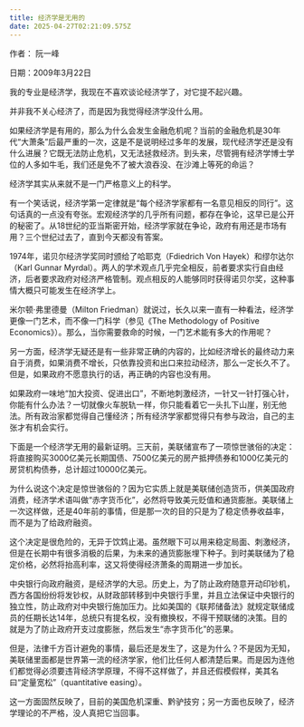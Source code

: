 ```yaml
---
title: 经济学是无用的
date: 2025-04-27T02:21:09.575Z
---
```



作者： 阮一峰

日期：2009年3月22日

我的专业是经济学，我现在不喜欢谈论经济学了，对它提不起兴趣。

并非我不关心经济了，而是因为我觉得经济学没什么用。

如果经济学是有用的，那么为什么会发生金融危机呢？当前的金融危机是30年代“大萧条”后最严重的一次，这是不是说明经过多年的发展，现代经济学还是没有什么进展？它既无法防止危机，又无法拯救经济。到头来，尽管拥有经济学博士学位的人多如牛毛，我们还是免不了被大浪吞没、在沙滩上等死的命运？

经济学其实从来就不是一门严格意义上的科学。

有一个笑话说，经济学第一定律就是“每个经济学家都有一名意见相反的同行”。这句话真的一点没有夸张。宏观经济学的几乎所有问题，都存在争论，这早已是公开的秘密了。从18世纪的亚当斯密开始，经济学家就在争论，政府有用还是市场有用？三个世纪过去了，直到今天都没有答案。

1974年，诺贝尔经济学奖同时颁给了哈耶克（Fdiedrich Von Hayek）和缪尔达尔（Karl Gunnar Myrdal）。两人的学术观点几乎完全相反，前者要求实行自由经济，后者要求政府对经济严格管制。观点相反的人能够同时获得诺贝尔奖，这种事情大概只可能发生在经济学上。

米尔顿·弗里德曼（Milton Friedman）就说过，长久以来一直有一种看法，经济学更像一门艺术，而不像一门科学（参见《The Methodology of Positive Economics》）。那么，当你需要救命的时候，一门艺术能有多大的作用呢？

另一方面，经济学无疑还是有一些非常正确的内容的，比如经济增长的最终动力来自于消费，如果消费不增长，只依靠投资和出口来拉动经济，那么一定长久不了。但是，如果政府不愿意执行的话，再正确的内容也没有用。

如果政府一味地“加大投资、促进出口”，不断地刺激经济，一针又一针打强心针，你能有什么办法？一切就像火车脱轨一样，你只能看着它一头扎下山崖，别无他法。所有政治家都觉得自己懂经济；所有经济学家都觉得只有参与政治，自己的主张才有机会实行。

下面是一个经济学无用的最新证明。三天前，美联储宣布了一项惊世骇俗的决定：将直接购买3000亿美元长期国债、7500亿美元的房产抵押债券和1000亿美元的房贷机构债券，总计超过10000亿美元。

为什么说这个决定是惊世骇俗的？因为它实质上就是美联储创造货币，供美国政府消费，经济学术语叫做“赤字货币化”，必然将导致美元贬值和通货膨胀。美联储上一次这样做，还是40年前的事情，但是那一次的目的只是为了稳定债券收益率，而不是为了给政府融资。

这个决定是很危险的，无异于饮鸩止渴。虽然眼下可以用来稳定局面、刺激经济，但是在长期中有很多消极的后果，为未来的通货膨胀埋下种子。到时美联储为了稳定价格，必然将抬高利率，这又将使得经济萧条的周期进一步加长。

中央银行向政府融资，是经济学的大忌。历史上，为了防止政府随意开动印钞机，西方各国纷纷将发钞权，从财政部转移到中央银行手里，并且立法保证中央银行的独立性，防止政府对中央银行施加压力。比如美国的《联邦储备法》就规定联储成员的任期长达14年，总统只有提名权，没有撤换权，不得干预联储的决策。目的就是为了防止政府开支过度膨胀，然后发生“赤字货币化”的恶果。

但是，法律千方百计避免的事情，最后还是发生了，这是为什么？不是因为无知，美联储里面都是世界第一流的经济学家，他们比任何人都清楚后果。而是因为连他们都觉得必须要违背经济学原理，不得不这样做了，并且还假模假样，美其名曰“定量宽松”（quantitative easing）。

这一方面固然反映了，目前的美国危机深重、黔驴技穷；另一方面也反映了，经济学理论的不严格，没人真把它当回事。